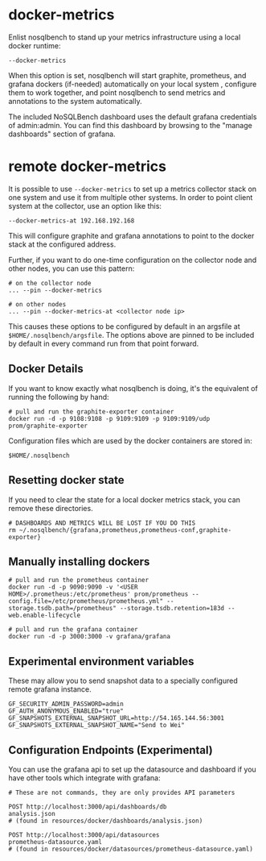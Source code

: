 # docker-metrics

Enlist nosqlbench to stand up your metrics infrastructure using a local
docker runtime:

    --docker-metrics

When this option is set, nosqlbench will start graphite, prometheus,
and grafana dockers (if-needed) automatically on your local system
, configure them to work together, and point nosqlbench to send metrics
and annotations to the system automatically.

The included NoSQLBench dashboard uses the default grafana credentials of
 admin:admin. You can find this dashboard by browsing to the "manage
  dashboards" section of grafana.

# remote docker-metrics

It is possible to use `--docker-metrics` to set up a metrics collector
stack on one system and use it from multiple other systems. In order
to point client system at the collector, use an option like this:

    --docker-metrics-at 192.168.192.168

This will configure graphite and grafana annotations to point to
the docker stack at the configured address.

Further, if you want to do one-time configuration on the collector node
and other nodes, you can use this pattern:

    # on the collector node
    ... --pin --docker-metrics

    # on other nodes
    ... --pin --docker-metrics-at <collector node ip>

This causes these options to be configured by default in an argsfile
at `$HOME/.nosqlbench/argsfile`. The options above are pinned to
be included by default in every command run from that point forward.

## Docker Details

If you want to know exactly what nosqlbench is doing, it's the equivalent
of running the following by hand:

    # pull and run the graphite-exporter container
    docker run -d -p 9108:9108 -p 9109:9109 -p 9109:9109/udp prom/graphite-exporter

Configuration files which are used by the docker containers are stored in:

    $HOME/.nosqlbench

## Resetting docker state

If you need to clear the state for a local docker metrics stack, you
 can remove these directories.

    # DASHBOARDS AND METRICS WILL BE LOST IF YOU DO THIS
    rm ~/.nosqlbench/{grafana,prometheus,prometheus-conf,graphite-exporter}

## Manually installing dockers

    # pull and run the prometheus container
    docker run -d -p 9090:9090 -v '<USER HOME>/.prometheus:/etc/prometheus' prom/prometheus --config.file=/etc/prometheus/prometheus.yml" --storage.tsdb.path=/prometheus" --storage.tsdb.retention=183d --web.enable-lifecycle

    # pull and run the grafana container
    docker run -d -p 3000:3000 -v grafana/grafana

## Experimental environment variables

These may allow you to send snapshot data to a specially configured
remote grafana instance.

    GF_SECURITY_ADMIN_PASSWORD=admin
    GF_AUTH_ANONYMOUS_ENABLED="true"
    GF_SNAPSHOTS_EXTERNAL_SNAPSHOT_URL=http://54.165.144.56:3001
    GF_SNAPSHOTS_EXTERNAL_SNAPSHOT_NAME="Send to Wei"

## Configuration Endpoints (Experimental)

You can use the grafana api to set up the datasource and dashboard
if you have other tools which integrate with grafana:

    # These are not commands, they are only provides API parameters

    POST http://localhost:3000/api/dashboards/db
    analysis.json
    # (found in resources/docker/dashboards/analysis.json)

    POST http://localhost:3000/api/datasources
    prometheus-datasource.yaml
    # (found in resources/docker/datasources/prometheus-datasource.yaml)

